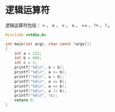 # 逻辑运算符

逻辑运算符包括： > 、 ≥ 、 < 、 ≤ 、 == 、 != 、 ! 。

```c
#include <stdio.h>

int main(int argc, char const *argv[])
{
    int a = 233;
    int b = 666;
    int c = 1;
    printf("%d\n", a > b);
    printf("%d\n", a >= b);
    printf("%d\n", a < b);
    printf("%d\n", a <= b);
    printf("%d\n", a == b);
    printf("%d\n", a != b);
    printf("%d\n", !c);
    return 0;
}
```

